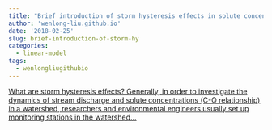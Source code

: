 ```yaml
---
title: "Brief introduction of storm hysteresis effects in solute concentration-stream discharge (C-Q) relationship"
author: 'wenlong-liu.github.io'
date: '2018-02-25'
slug: brief-introduction-of-storm-hy
categories:
  - linear-model
tags:
  - wenlongliugithubio
---
```


[What are storm hysteresis effects? Generally, in order to investigate the dynamics of stream discharge and solute concentrations (C-Q relationship) in a watershed, researchers and environmental engineers usually set up monitoring stations in the watershed...<click to read more>](https://wenlong-liu.github.io/post/brief-introduction-of-storm-hysteresis-in-solute-concentration-stream-discharge-c-q-relationship/)

